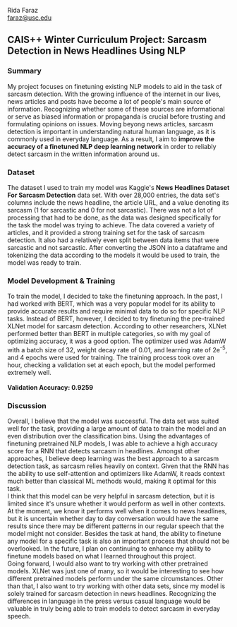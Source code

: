 Rida Faraz <br>
faraz@usc.edu
## CAIS++ Winter Curriculum Project: Sarcasm Detection in News Headlines Using NLP

### Summary
My project focuses on finetuning existing NLP models to aid in the task of sarcasm detection. With the growing influence of the internet in our lives, news articles and posts have become a lot of people's main source of information. Recognizing whether some of these sources are informational or serve as biased information or propaganda is crucial before trusting and formulating opinions on issues. Moving beyong news articles, sarcasm detection is important in understanding natural human language, as it is commonly used in everyday language. As a result, I aim to **improve the accuracy of a finetuned NLP deep learning network** in order to reliably detect sarcasm in the written information around us. 

### Dataset
The dataset I used to train my model was Kaggle's **News Headlines Dataset For Sarcasm Detection** data set. With over 28,000 entries, the data set's columns include the news headline, the article URL, and a value denoting its sarcasm (1 for sarcastic and 0 for not sarcastic). There was not a lot of processing that had to be done, as the data was designed specifically for the task the model was trying to achieve. The data covered a variety of articles, and it provided a strong training set for the task of sarcasm detection. It also had a relatively even split between data items that were sarcastic and not sarcastic. After converting the JSON into a dataframe and tokenizing the data according to the models it would be used to train, the model was ready to train.

### Model Development & Training
To train the model, I decided to take the finetuning approach. In the past, I had worked with BERT, which was a very popular model for its ability to provide accurate results and require minimal data to do so for specific NLP tasks. Instead of BERT, however, I decided to try finetuning the pre-trained XLNet model for sarcasm detection. According to other researchers, XLNet performed better than BERT in multiple categories, so with my goal of optimizing accuracy, it was a good option. 
The optimizer used was AdamW with a batch size of 32, weight decay rate of 0.01, and learning rate of 2e<sup>-5</sup>, and 4 epochs were used for training. The training process took over an hour, checking a validation set at each epoch, but the model performed extremely well. <br>
<br>
**Validation Accuracy: 0.9259** <br>

### Discussion
Overall, I believe that the model was successful. The data set was suited well for the task, providing a large amount of data to train the model and an even distribution over the classification bins. Using the advantages of finetuning pretrained NLP models, I was able to achieve a high accuracy score for a RNN that detects sarcasm in headlines. Amongst other approaches, I believe deep learning was the best approach to a sarcasm detection task, as sarcasm relies heavily on context. Given that the RNN has the ability to use self-attention and optimizers like AdamW, it reads context much better than classical ML methods would, making it optimal for this task. <br>
I think that this model can be very helpful in sarcasm detection, but it is limited since it's unsure whether it would perform as well in other contexts. At the moment, we know it performs well when it comes to news headlines, but it is uncertain whether day to day conversation would have the same results since there may be different patterns in our regular speech that the model might not consider. Besides the task at hand, the ability to finetune any model for a specific task is also an important process that should not be overlooked. In the future, I plan on continuing to enhance my ability to finetune models based on what I learned throughout this project. <br>
Going forward, I would also want to try working with other pretrained models. XLNet was just one of many, so it would be interesting to see how different pretrained models perform under the same circumstances. Other than that, I also want to try working with other data sets, since my model is solely trained for sarcasm detection in news headlines. Recognizing the differences in language in the press versus casual language would be valuable in truly being able to train models to detect sarcasm in everyday speech. 
